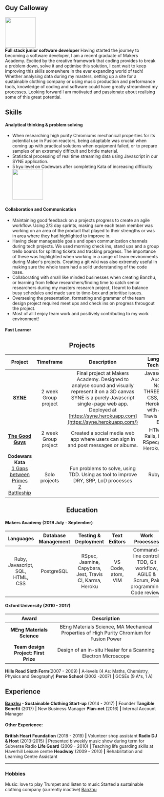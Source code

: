 
## Guy Calloway
<a href='https://github.com/GuyCalloway' align="center" ><img src='https://avatars3.githubusercontent.com/u/51092029?s=460&v=4' width='100'></a></br>
**Full stack junior software developer**
Having started the  journey to becoming a software developer, I am a recent graduate of Makers Academy. Excited by the creative framework that coding provides to break a problem down, solve it and optimise this solution, I cant wait to keep improving this skills somewhere in the ever expanding world of tech!
Whether analysing data during my masters, setting up a site for a sustainable clothing company or using music production and performance tools, knowledge of coding and software could have greatly streamlined my processes. Looking forward I am motivated and passionate about realising some of this great potential. 

## Skills

#### Analytical thinking & problem solving

-  When researching high purity Chromiums mechanical properties for its potential use in Fusion reactors, being adaptable was crucial when coming up with practical solutions when equipment failed, or to prepare samples of an extremely difficult and brittle material.
- Statistical processing of real time streaming data using Javascript in our SYNE application.
- 5 kyu level on Codewars after completing Kata of increasing difficulty
<img src='https://www.codewars.com/users/GuyCalloway/badges/small' width='100'></a></br>

#### Collaboration and Communication
- Maintaining good feedback on a projects progress to create an agile workflow. Using 2/3 day sprints, making sure each team member was working on an area of the product that played to their strengths or was in area where they had highlighted to improve in.
-   Having clear manageable goals and open communication channels during tech projects. We used morning check ins, stand ups and a group trello boards for splitting tickets and tracking progress. The importance of these was highlighted when working in a range of team environments during Maker's projects. Creating a git wiki was also extremely useful in making sure the whole team had a solid understanding of the code base. 
- Collaborating with small like minded businesses when creating Banzhu, or learning from fellow researchers/finding time to catch senior researchers during my masters research project, I learnt to balance busy schedules and made sure to time-box and prioritise issues. 
- Overseeing the presentation, formatting and grammar of the team design project required meet ups and check ins on progress througout the project.
- Most of all I enjoy team work and positively contributing to my work environment!
#### Fast Learner
  
<h2 align="center"> Projects</h2>

|**Project**|**Timeframe**|**Description**|**Languages & Technologies**|
|:-----:|:-----:|:-----:|:-----:|
|[**SYNE**](https://github.com/krisswiltshire30/syne)</br>| 2 week</br> Group project| Final project at Makers Academy. Designed to analyse sound and visually represent it on a 3D canvas SYNE is a purely Javascript single-page web app. Deployed at [https://syne.herokuapp.com](https://syne.herokuapp.com/) | Javascript, Web Audio API, Node.js, THREE.js, HTML, CSS, DAT.gui, Heroku, Tested with Jasmine, Travis CI, Karma, ESlint
|[**The Good Guys**](https://github.com/GuyCalloway/acebook-good-guys)| 2 week </br> Group project | Created a social media web app where users can sign in and post messages or albums. | HTML, CSS, Rails, bootstrap, RSpec/Capybara, Heroku, Travis CI
|**Codewars Kata**<br>[1 Gaps between Primes](https://github.com/GuyCalloway/TDD-Practise-5-Gap-in-Primes)<br> [2 Battleship]([https://github.com/GuyCalloway/TDD-Practise_Battleship](https://github.com/GuyCalloway/TDD-Practise_Battleship))| </br>Solo projects | Fun problems to solve,  using TDD. Using as tool to improve DRY, SRP, LoD processes |Ruby, RSpec |

<h2 align="center"> Education</h2>

#### Makers Academy (2019 July - September) 

|**Languages**|**Database Management**|**Testing & Deployment**|**Text Editors**|**Work Processes**|
|:-----:|:-----:|:-----:|:-----:|:-----:|
|Ruby, Javascript, SQL, HTML, CSS|PostgreSQL| RSpec, Jasmine, Capybara, Jest, Travis CI, Karma, Heroku | VS Code, atom, VIM | Command-line control, TDD, Git workflow, AGILE & Scrum, Pair programming, Code reviews

#### Oxford University (2010 - 2017)
|Award| Description|
|:-----:|:-----:|
 |**MEng Materials Science**| BEng Materials Science, MA Mechanical Properties of High Purity Chromium for Fusion Power
 |**Team design Project: First Prize**| Design of an in-situ Heater for a Scanning Electron Microscope
 
 
**Hills Road Sixth Form**(2007 - 2009) **|** A-levels (4 As: Maths, Chemistry, Physics and Geography)
**Perse School** (2002 -2007) **|** GCSEs (9 A*s, 1 A)

## Experience
**[Banzhu](https://www.twitter.com/banzhu_uk) - Sustainable Clothing Start-up**  (2014 - 2017) **|** Founder
**Tangible Benefit**  (2017)  **|** New Business Manager
**Plan-net**  (2016)  **|** Internal Account Manager

#### Other Experience:
**British Heart Foundation** (2018 - 2019) **|** Volunteer shop assistant
**Radio DJ & Host** (2013-2015) **|** Presented biweekly music show during term for Subverse Radio
**Life Guard** (2009 - 2010) **|** Teaching life guarding skills at Haverhill Leisure centre
**Headway** (2009 - 2010) **|** Rehabilitation and Learning Centre Assistant 

 ----
### Hobbies
Music: love to play Trumpet and listen to music
Started a sustainable clothing company (currently inactive) <a href="http://www.twitter.com/banzhu_uk">Banzhu</a>

